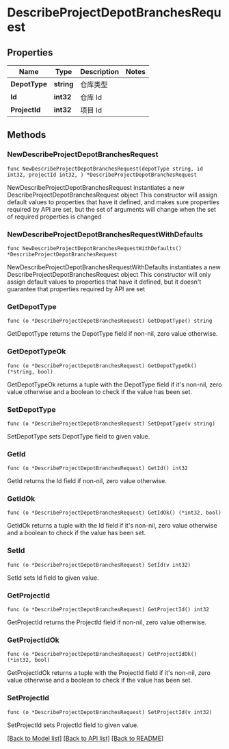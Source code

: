 # DescribeProjectDepotBranchesRequest

## Properties

Name | Type | Description | Notes
------------ | ------------- | ------------- | -------------
**DepotType** | **string** | 仓库类型 | 
**Id** | **int32** | 仓库 Id | 
**ProjectId** | **int32** | 项目 Id | 

## Methods

### NewDescribeProjectDepotBranchesRequest

`func NewDescribeProjectDepotBranchesRequest(depotType string, id int32, projectId int32, ) *DescribeProjectDepotBranchesRequest`

NewDescribeProjectDepotBranchesRequest instantiates a new DescribeProjectDepotBranchesRequest object
This constructor will assign default values to properties that have it defined,
and makes sure properties required by API are set, but the set of arguments
will change when the set of required properties is changed

### NewDescribeProjectDepotBranchesRequestWithDefaults

`func NewDescribeProjectDepotBranchesRequestWithDefaults() *DescribeProjectDepotBranchesRequest`

NewDescribeProjectDepotBranchesRequestWithDefaults instantiates a new DescribeProjectDepotBranchesRequest object
This constructor will only assign default values to properties that have it defined,
but it doesn't guarantee that properties required by API are set

### GetDepotType

`func (o *DescribeProjectDepotBranchesRequest) GetDepotType() string`

GetDepotType returns the DepotType field if non-nil, zero value otherwise.

### GetDepotTypeOk

`func (o *DescribeProjectDepotBranchesRequest) GetDepotTypeOk() (*string, bool)`

GetDepotTypeOk returns a tuple with the DepotType field if it's non-nil, zero value otherwise
and a boolean to check if the value has been set.

### SetDepotType

`func (o *DescribeProjectDepotBranchesRequest) SetDepotType(v string)`

SetDepotType sets DepotType field to given value.


### GetId

`func (o *DescribeProjectDepotBranchesRequest) GetId() int32`

GetId returns the Id field if non-nil, zero value otherwise.

### GetIdOk

`func (o *DescribeProjectDepotBranchesRequest) GetIdOk() (*int32, bool)`

GetIdOk returns a tuple with the Id field if it's non-nil, zero value otherwise
and a boolean to check if the value has been set.

### SetId

`func (o *DescribeProjectDepotBranchesRequest) SetId(v int32)`

SetId sets Id field to given value.


### GetProjectId

`func (o *DescribeProjectDepotBranchesRequest) GetProjectId() int32`

GetProjectId returns the ProjectId field if non-nil, zero value otherwise.

### GetProjectIdOk

`func (o *DescribeProjectDepotBranchesRequest) GetProjectIdOk() (*int32, bool)`

GetProjectIdOk returns a tuple with the ProjectId field if it's non-nil, zero value otherwise
and a boolean to check if the value has been set.

### SetProjectId

`func (o *DescribeProjectDepotBranchesRequest) SetProjectId(v int32)`

SetProjectId sets ProjectId field to given value.



[[Back to Model list]](../README.md#documentation-for-models) [[Back to API list]](../README.md#documentation-for-api-endpoints) [[Back to README]](../README.md)



